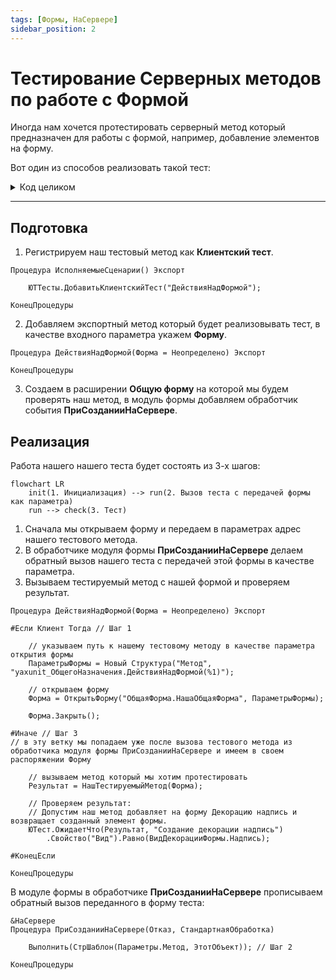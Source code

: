 ```yaml
---
tags: [Формы, НаСервере]
sidebar_position: 2
---
```


# Тестирование Серверных методов по работе с Формой

Иногда нам хочется протестировать серверный метод который предназначен для работы с формой, например, добавление элементов на форму.

Вот один из способов реализовать такой тест:
<details>
<summary>Код целиком</summary>

Модуль:
```bsl
Процедура ДействияНадФормой(Форма = Неопределено) Экспорт

#Если Клиент Тогда

    ПараметрыФормы = Новый Структура("Метод", "yaxunit_ОбщегоНазначения.ДействияНадФормой(%1)");
    Форма = ОткрытьФорму("ОбщаяФорма.НашаОбщаяФорма", ПараметрыФормы);
    Форма.Закрыть();

#Иначе

    Результат = НашТестируемыйМетод(Форма);
    ЮТест.ОжидаетЧто(Результат, "Создание декорации надпись")
        .Свойство("Вид").Равно(ВидДекорацииФормы.Надпись);

#КонецЕсли

КонецПроцедуры
```

Форма:
```bsl
&НаСервере
Процедура ПриСозданииНаСервере(Отказ, СтандартнаяОбработка)

    Выполнить(СтрШаблон(Параметры.Метод, ЭтотОбъект));

КонецПроцедуры
```
</details>

----

## Подготовка
1. Регистрируем наш тестовый метод как **Клиентский тест**.

```bsl
Процедура ИсполняемыеСценарии() Экспорт
    
    ЮТТесты.ДобавитьКлиентскийТест("ДействияНадФормой");

КонецПроцедуры
```

2. Добавляем экспортный метод который будет реализовывать тест, в качестве входного параметра укажем **Форму**.

```bsl
Процедура ДействияНадФормой(Форма = Неопределено) Экспорт

КонецПроцедуры
```

3. Создаем в расширении **Общую форму** на которой мы будем проверять наш метод, в модуль формы добавляем обработчик события **ПриСозданииНаСервере**.

## Реализация

Работа нашего нашего теста будет состоять из 3-х шагов:
```mermaid
flowchart LR
    init(1. Инициализация) --> run(2. Вызов теста с передачей формы как параметра)
    run --> check(3. Тест)
```

1. Сначала мы открываем форму и передаем в параметрах адрес нашего тестового метода.
2. В обработчике модуля формы **ПриСозданииНаСервере**  делаем обратный вызов нашего теста с передачей этой формы в качестве параметра.
3. Вызываем тестируемый метод с нашей формой и проверяем результат.

```bsl
Процедура ДействияНадФормой(Форма = Неопределено) Экспорт

#Если Клиент Тогда // Шаг 1

    // указываем путь к нашему тестовому методу в качестве параметра открытия формы
    ПараметрыФормы = Новый Структура("Метод", "yaxunit_ОбщегоНазначения.ДействияНадФормой(%1)");

    // открываем форму
    Форма = ОткрытьФорму("ОбщаяФорма.НашаОбщаяФорма", ПараметрыФормы);

    Форма.Закрыть();

#Иначе // Шаг 3
// в эту ветку мы попадаем уже после вызова тестового метода из обработчика модуля формы ПриСозданииНаСервере и имеем в своем распоряжении Форму

    // вызываем метод который мы хотим протестировать
    Результат = НашТестируемыйМетод(Форма);

    // Проверяем результат:
    // Допустим наш метод добавляет на форму Декорацию надпись и возвращает созданный элемент формы.
    ЮТест.ОжидаетЧто(Результат, "Создание декорации надпись")
        .Свойство("Вид").Равно(ВидДекорацииФормы.Надпись);

#КонецЕсли

КонецПроцедуры
```

В модуле формы в обработчике **ПриСозданииНаСервере** прописываем обратный вызов переданного в форму теста:
```bsl
&НаСервере
Процедура ПриСозданииНаСервере(Отказ, СтандартнаяОбработка)

    Выполнить(СтрШаблон(Параметры.Метод, ЭтотОбъект)); // Шаг 2

КонецПроцедуры
```
